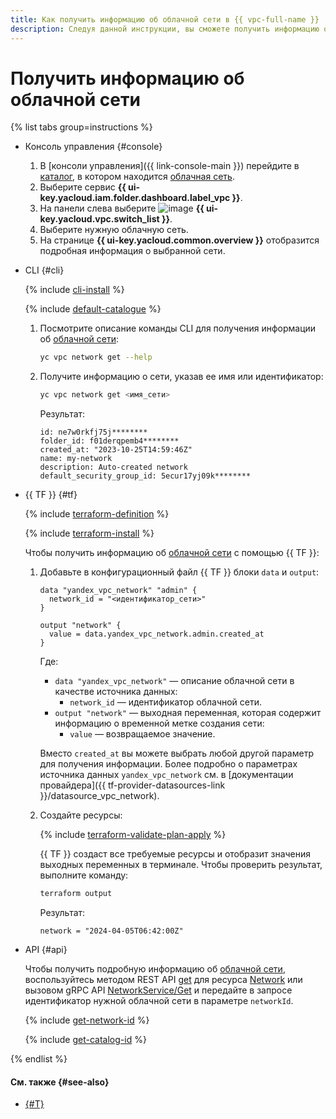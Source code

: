 ```yaml
---
title: Как получить информацию об облачной сети в {{ vpc-full-name }}
description: Следуя данной инструкции, вы сможете получить информацию об облачной сети.
---
```


# Получить информацию об облачной сети

{% list tabs group=instructions %}

- Консоль управления {#console}

  1. В [консоли управления]({{ link-console-main }}) перейдите в [каталог](../../resource-manager/concepts/resources-hierarchy.md#folder), в котором находится [облачная сеть](../concepts/network.md#network).
  1. Выберите сервис **{{ ui-key.yacloud.iam.folder.dashboard.label_vpc }}**.
  1. На панели слева выберите ![image](../../_assets/console-icons/timestamps.svg) **{{ ui-key.yacloud.vpc.switch_list }}**.
  1. Выберите нужную облачную сеть.
  1. На странице **{{ ui-key.yacloud.common.overview }}** отобразится подробная информация о выбранной сети.

- CLI {#cli}

  {% include [cli-install](../../_includes/cli-install.md) %}

  {% include [default-catalogue](../../_includes/default-catalogue.md) %}

  1. Посмотрите описание команды CLI для получения информации об [облачной сети](../concepts/network.md#network):

      ```bash
      yc vpc network get --help
      ```

  1. Получите информацию о сети, указав ее имя или идентификатор:

      ```bash
      yc vpc network get <имя_сети>
      ```

      Результат:

      ```text
      id: ne7w0rkfj75j********
      folder_id: f01derqpemb4********
      created_at: "2023-10-25T14:59:46Z"
      name: my-network
      description: Auto-created network
      default_security_group_id: 5ecur17yj09k********
      ```

- {{ TF }} {#tf}

  {% include [terraform-definition](../../_tutorials/_tutorials_includes/terraform-definition.md) %}

  {% include [terraform-install](../../_includes/terraform-install.md) %}

  Чтобы получить информацию об [облачной сети](../concepts/network.md#network) с помощью {{ TF }}:
  1. Добавьте в конфигурационный файл {{ TF }} блоки `data` и `output`:

     ```hcl
     data "yandex_vpc_network" "admin" {
       network_id = "<идентификатор_сети>"
     }

     output "network" {
       value = data.yandex_vpc_network.admin.created_at
     }
     ```

     Где:
     * `data "yandex_vpc_network"` — описание облачной сети в качестве источника данных:
       * `network_id` — идентификатор облачной сети.
     * `output "network"` — выходная переменная, которая содержит информацию о временной метке создания сети:
       * `value` — возвращаемое значение.

     Вместо `created_at` вы можете выбрать любой другой параметр для получения информации. Более подробно о параметрах источника данных `yandex_vpc_network` см. в [документации провайдера]({{ tf-provider-datasources-link }}/datasource_vpc_network).
  1. Создайте ресурсы:

     {% include [terraform-validate-plan-apply](../../_tutorials/_tutorials_includes/terraform-validate-plan-apply.md) %}

     {{ TF }} создаст все требуемые ресурсы и отобразит значения выходных переменных в терминале. Чтобы проверить результат, выполните команду:

     ```bash
     terraform output
     ```

     Результат:

     ```text
     network = "2024-04-05T06:42:00Z"
     ```

- API {#api}

  Чтобы получить подробную информацию об [облачной сети](../concepts/network.md#network), воспользуйтесь методом REST API [get](../api-ref/Network/get.md) для ресурса [Network](../api-ref/Network/index.md) или вызовом gRPC API [NetworkService/Get](../api-ref/grpc/network_service.md#Get) и передайте в запросе идентификатор нужной облачной сети в параметре `networkId`.

  {% include [get-network-id](../../_includes/vpc/get-network-id.md) %}

  {% include [get-catalog-id](../../_includes/get-catalog-id.md) %}


{% endlist %}

#### См. также {#see-also}

* [{#T}](subnet-get-info.md)
